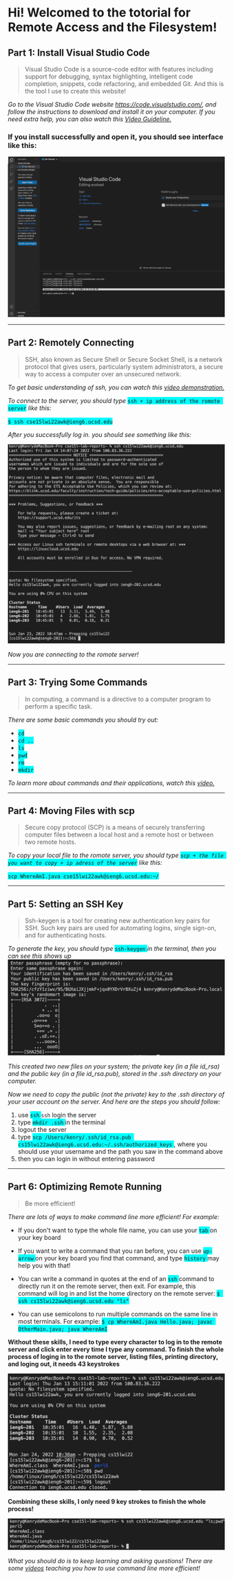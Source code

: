 # Hi! Welcomed to the totorial for Remote Access and the Filesystem!

## Part 1: Install Visual Studio Code

>Visual Studio Code is a source-code editor with features including support for debugging, syntax highlighting, intelligent code completion, snippets, code refactoring, and embedded Git. And this is the tool I use to create this website!

*Go to the Visual Studio Code website https://code.visualstudio.com/, and follow the instructions to download and install it on your computer. If you need extra help, you can also watch this [Video Guideline.](https://www.youtube.com/watch?v=tCfbi5PF1y0)*

### If you install successfully and open it, you should see interface like this: 

![Image](vsc.png)

----
## Part 2: Remotely Connecting

>SSH, also known as Secure Shell or Secure Socket Shell, is a network protocol that gives users, particularly system administrators, a secure way to access a computer over an unsecured network.

*To get basic understanding of ssh, you can watch this [video demonstration.](https://www.youtube.com/watch?v=z7jVOenqFYk)*

*To connect to the server, you should type*
<span style="background-color:cyan">```ssh + ip address of the romote server```</span> *like this:*

<span style="background-color:cyan">``````$ ssh cse15lwi22awk@ieng6.ucsd.edu``````</span>

*After you successfully log in. you should see something like this:*

![image](sshlg.png)

*Now you are connecting to the romote server!*
_____

## Part 3: Trying Some Commands

>In computing, a command is a directive to a computer program to perform a specific task.

*There are some basic commands you should try out:*

* <span style="background-color:cyan">```cd``` </span>
* <span style="background-color:cyan">`cd ..`</span>
* <span style="background-color:cyan">`ls` </span>
* <span style="background-color:cyan">`pwd` </span>
* <span style="background-color:cyan">`rm` </span>
* <span style="background-color:cyan">`mkdir`</span>

*To learn more about commands and their applications, watch this [video.](https://www.youtube.com/watch?v=ogWoUU2DXBU)*

----

## Part 4: Moving Files with scp

>Secure copy protocol (SCP) is a means of securely transferring computer files between a local host and a remote host or between two remote hosts.

*To copy your local file to the romote server, you should type <span style="background-color:cyan">```scp + the file you want to copy + ip adress of the server```</span> like this:*

<span style="background-color:cyan">```scp WhereAmI.java cse15lwi22awk@ieng6.ucsd.edu:~/```</span>


----

## Part 5: Setting an SSH Key

>Ssh-keygen is a tool for creating new authentication key pairs for SSH. Such key pairs are used for automating logins, single sign-on, and for authenticating hosts.

*To generate the key, you should type* <span style="background-color:cyan">```ssh-keygen``` </span> *in the terminal, then you can see this shows up* 
![](keygen.png)

*This created two new files on your system; the private key (in a file id_rsa) and the public key (in a file id_rsa.pub), stored in the .ssh directory on your computer.*

*Now we need to copy the public (not the private) key to the .ssh directory of your user account on the server. And here are the steps you should follow:*

1. use <span style="background-color:cyan">```ssh``` </span>```ssh``` login the server
2. type <span style="background-color:cyan">```mkdir .ssh``` </span> in the terminal
3. logout the server
4. type <span style="background-color:cyan">```scp /Users/kenry/.ssh/id_rsa.pub cs15lwi22awk@ieng6.ucsd.edu:~/.ssh/authorized_keys``` </span>, where you should use your username and the path you saw in the command above
5. then you can login in without entering password

----

## Part 6: Optimizing Remote Running

>Be more efficient!

*There are lots of ways to make command line more efficient! For example:*

* If you don't want to type the whole file name, you can use your <span style="background-color:cyan">```tab``` </span> on your key board 

* If you want to write a command that you ran before, you can use <span style="background-color:cyan">```up-arrow``` </span> on your key board you find that command, and type <span style="background-color:cyan">```history``` </span> may help you with that!

* You can write a command in quotes at the end of an <span style="background-color:cyan">```ssh``` </span> command to directly run it on the remote server, then exit. For example, this command will log in and list the home directory on the remote server:
<span style="background-color:cyan">```$ ssh cs15lwi22awk@ieng6.ucsd.edu "ls"``` </span>

* You can use semicolons to run multiple commands on the same line in most terminals. For example:
<span style="background-color:cyan">```$ cp WhereAmI.java Hello.java; javac OtherMain.java; java WhereAmI``` </span>

**Without these skills, I need to type every character to log in to the remote server and click enter every time I type any command. To finish the whole process of loging in to the romote server, listing files, printing directory, and loging out, it needs 43 keystrokes**

![](ef.png)

**Combining these skills, I only need 9 key strokes to finish the whole process!**

![image](keystroke.png)

*What you should do is to keep learning and asking questions! There are some [videos](https://www.youtube.com/watch?v=cXuXij68DtE) teaching you how to use command line more efficient!* 
